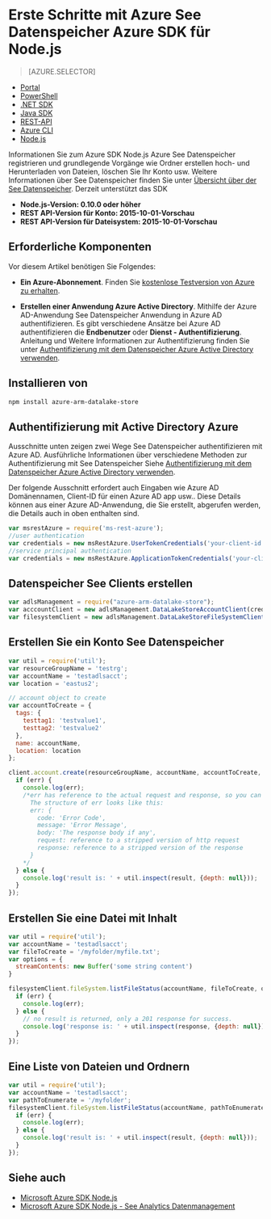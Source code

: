 <properties 
   pageTitle="Erste Schritte mit Azure See Datenspeicher mit Azure SDK für Node.js | Microsoft Azure"
   description="Informationen Sie zum Node.js mit See Datenspeicher Konten und das Dateisystem verwenden." 
   services="data-lake-store" 
   documentationCenter="" 
   authors="nitinme" 
   manager="jhubbard" 
   editor="cgronlun"/>
 
<tags
   ms.service="data-lake-store"
   ms.devlang="na"
   ms.topic="article"
   ms.tgt_pltfrm="na"
   ms.workload="big-data" 
   ms.date="09/27/2016"
   ms.author="nitinme"/>

# <a name="get-started-with-azure-data-lake-store-using-azure-sdk-for-nodejs"></a>Erste Schritte mit Azure See Datenspeicher Azure SDK für Node.js

> [AZURE.SELECTOR]
- [Portal](data-lake-store-get-started-portal.md)
- [PowerShell](data-lake-store-get-started-powershell.md)
- [.NET SDK](data-lake-store-get-started-net-sdk.md)
- [Java SDK](data-lake-store-get-started-java-sdk.md)
- [REST-API](data-lake-store-get-started-rest-api.md)
- [Azure CLI](data-lake-store-get-started-cli.md)
- [Node.js](data-lake-store-manage-use-nodejs.md)


Informationen Sie zum Azure SDK Node.js Azure See Datenspeicher registrieren und grundlegende Vorgänge wie Ordner erstellen hoch- und Herunterladen von Dateien, löschen Sie Ihr Konto usw. Weitere Informationen über See Datenspeicher finden Sie unter [Übersicht über der See Datenspeicher](data-lake-store-overview.md). Derzeit unterstützt das SDK

  *  **Node.js-Version: 0.10.0 oder höher**
  *  **REST API-Version für Konto: 2015-10-01-Vorschau**
  *  **REST API-Version für Dateisystem: 2015-10-01-Vorschau**

## <a name="prerequisites"></a>Erforderliche Komponenten

Vor diesem Artikel benötigen Sie Folgendes:

- **Ein Azure-Abonnement**. Finden Sie [kostenlose Testversion von Azure zu erhalten](https://azure.microsoft.com/pricing/free-trial/).

- **Erstellen einer Anwendung Azure Active Directory**. Mithilfe der Azure AD-Anwendung See Datenspeicher Anwendung in Azure AD authentifizieren. Es gibt verschiedene Ansätze bei Azure AD authentifizieren die **Endbenutzer** oder **Dienst - Authentifizierung**. Anleitung und Weitere Informationen zur Authentifizierung finden Sie unter [Authentifizierung mit dem Datenspeicher Azure Active Directory verwenden](data-lake-store-authenticate-using-active-directory.md).

## <a name="how-to-install"></a>Installieren von

```bash
npm install azure-arm-datalake-store
```

## <a name="authenticate-using-azure-active-directory"></a>Authentifizierung mit Active Directory Azure

Ausschnitte unten zeigen zwei Wege See Datenspeicher authentifizieren mit Azure AD. Ausführliche Informationen über verschiedene Methoden zur Authentifizierung mit See Datenspeicher Siehe [Authentifizierung mit dem Datenspeicher Azure Active Directory verwenden](data-lake-store-authenticate-using-active-directory.md).

Der folgende Ausschnitt erfordert auch Eingaben wie Azure AD Domänennamen, Client-ID für einen Azure AD app usw.. Diese Details können aus einer Azure AD-Anwendung, die Sie erstellt, abgerufen werden, die Details auch in oben enthalten sind.

 ```javascript
 var msrestAzure = require('ms-rest-azure');
 //user authentication
 var credentials = new msRestAzure.UserTokenCredentials('your-client-id', 'your-domain', 'your-username', 'your-password', 'your-redirect-uri');
 //service principal authentication
 var credentials = new msRestAzure.ApplicationTokenCredentials('your-client-id', 'your-domain', 'your-secret');
 ```

## <a name="create-the-data-lake-store-clients"></a>Datenspeicher See Clients erstellen

```javascript
var adlsManagement = require("azure-arm-datalake-store");
var acccountClient = new adlsManagement.DataLakeStoreAccountClient(credentials, "your-subscription-id");
var filesystemClient = new adlsManagement.DataLakeStoreFileSystemClient(credentials);
```

## <a name="create-a-data-lake-store-account"></a>Erstellen Sie ein Konto See Datenspeicher

```javascript
var util = require('util');
var resourceGroupName = 'testrg';
var accountName = 'testadlsacct';
var location = 'eastus2';

// account object to create
var accountToCreate = {
  tags: {
    testtag1: 'testvalue1',
    testtag2: 'testvalue2'
  },
  name: accountName,
  location: location
};

client.account.create(resourceGroupName, accountName, accountToCreate, function (err, result, request, response) {
  if (err) {
    console.log(err);
    /*err has reference to the actual request and response, so you can see what was sent and received on the wire.
      The structure of err looks like this:
      err: {
        code: 'Error Code',
        message: 'Error Message',
        body: 'The response body if any',
        request: reference to a stripped version of http request
        response: reference to a stripped version of the response
      }
    */
  } else {
    console.log('result is: ' + util.inspect(result, {depth: null}));
  }
});
```

## <a name="create-a-file-with-content"></a>Erstellen Sie eine Datei mit Inhalt
```javascript
var util = require('util');
var accountName = 'testadlsacct';
var fileToCreate = '/myfolder/myfile.txt';
var options = {
  streamContents: new Buffer('some string content')
}

filesystemClient.fileSystem.listFileStatus(accountName, fileToCreate, options, function (err, result, request, response) {
  if (err) {
    console.log(err);
  } else {
    // no result is returned, only a 201 response for success.
    console.log('response is: ' + util.inspect(response, {depth: null}));
  }
});
```

## <a name="get-a-list-of-files-and-folders"></a>Eine Liste von Dateien und Ordnern

```javascript
var util = require('util');
var accountName = 'testadlsacct';
var pathToEnumerate = '/myfolder';
filesystemClient.fileSystem.listFileStatus(accountName, pathToEnumerate, function (err, result, request, response) {
  if (err) {
    console.log(err);
  } else {
    console.log('result is: ' + util.inspect(result, {depth: null}));
  }
});
```

## <a name="see-also"></a>Siehe auch

- [Microsoft Azure SDK Node.js](https://github.com/azure/azure-sdk-for-node)
- [Microsoft Azure SDK Node.js - See Analytics Datenmanagement](https://www.npmjs.com/package/azure-arm-datalake-analytics)
